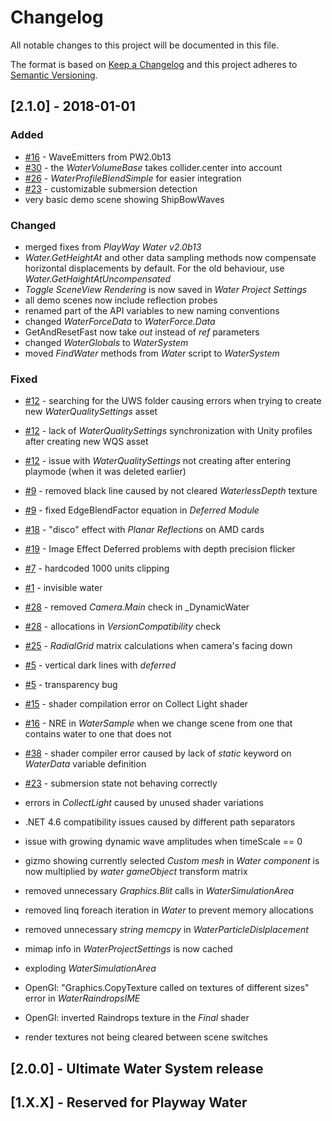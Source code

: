 # Changelog
All notable changes to this project will be documented in this file.

The format is based on [Keep a Changelog](http://keepachangelog.com/en/1.0.0/)
and this project adheres to [Semantic Versioning](http://semver.org/spec/v2.0.0.html).

## [2.1.0] - 2018-01-01

### Added
- [#16](https://github.com/Moonlit-Games/Ultimate-Water-System/issues/16) - WaveEmitters from PW2.0b13
- [#30](https://github.com/Moonlit-Games/Ultimate-Water-System/issues/30) - the _WaterVolumeBase_ takes collider.center into account
- [#26](https://github.com/Moonlit-Games/Ultimate-Water-System/issues/26) - _WaterProfileBlendSimple_ for easier integration
- [#23](https://github.com/Moonlit-Games/Ultimate-Water-System/issues/23) - customizable submersion detection
- very basic demo scene showing ShipBowWaves

### Changed
 - merged fixes from _PlayWay Water v2.0b13_
 - _Water.GetHeightAt_ and other data sampling methods now compensate horizontal displacements by default.
 For the old behaviour, use _Water.GetHaightAtUncompensated_
- _Toggle SceneView Rendering_ is now saved in _Water Project Settings_
- all demo scenes now include reflection probes
- renamed part of the API variables to new naming conventions
- changed _WaterForceData_ to _WaterForce.Data_
- GetAndResetFast now take _out_ instead of _ref_ parameters
- changed _WaterGlobals_ to _WaterSystem_
- moved _FindWater_ methods from _Water_ script to _WaterSystem_

### Fixed
- [#12](https://github.com/Moonlit-Games/Ultimate-Water-System/issues/12) - searching for the UWS folder causing errors when trying to create new _WaterQualitySettings_ asset
- [#12](https://github.com/Moonlit-Games/Ultimate-Water-System/issues/12) - lack of _WaterQualitySettings_ synchronization with Unity profiles after creating new WQS asset
- [#12](https://github.com/Moonlit-Games/Ultimate-Water-System/issues/12) - issue with _WaterQualitySettings_ not creating after entering playmode (when it was deleted earlier)
- [#9](https://github.com/Moonlit-Games/Ultimate-Water-System/issues/9) - removed black line caused by not cleared _WaterlessDepth_ texture
- [#9](https://github.com/Moonlit-Games/Ultimate-Water-System/issues/9) - fixed EdgeBlendFactor equation in _Deferred Module_
- [#18](https://github.com/Moonlit-Games/Ultimate-Water-System/issues/18) - "disco" effect with _Planar Reflections_ on AMD cards
- [#19](https://github.com/Moonlit-Games/Ultimate-Water-System/issues/19) - Image Effect Deferred problems with depth precision flicker
- [#7](https://github.com/Moonlit-Games/Ultimate-Water-System/issues/7) - hardcoded 1000 units clipping
- [#1](https://github.com/Moonlit-Games/Ultimate-Water-System/issues/1) - invisible water
- [#28](https://github.com/Moonlit-Games/Ultimate-Water-System/issues/28) - removed _Camera.Main_ check in _DynamicWater
- [#28](https://github.com/Moonlit-Games/Ultimate-Water-System/issues/28) - allocations in _VersionCompatibility_ check
- [#25](https://github.com/Moonlit-Games/Ultimate-Water-System/issues/25) - _RadialGrid_ matrix calculations when camera's facing down
- [#5](https://github.com/Moonlit-Games/Ultimate-Water-System/issues/5) - vertical dark lines with _deferred_ 
- [#5](https://github.com/Moonlit-Games/Ultimate-Water-System/issues/4) - transparency bug
- [#15](https://github.com/Moonlit-Games/Ultimate-Water-System/issues/15) - shader compilation error on Collect Light shader
- [#16](https://github.com/Moonlit-Games/Ultimate-Water-System/issues/35) - NRE in _WaterSample_ when we change scene from one that contains water to one that does not
- [#38](https://github.com/Moonlit-Games/Ultimate-Water-System/issues/38) - shader compiler error caused by lack of _static_ keyword on _WaterData_ variable definition
- [#23](https://github.com/Moonlit-Games/Ultimate-Water-System/issues/23) - submersion state not behaving correctly

- errors in _CollectLight_ caused by unused shader variations
- .NET 4.6 compatibility issues caused by different path separators
- issue with growing dynamic wave amplitudes when timeScale == 0
- gizmo showing currently selected _Custom mesh_ in _Water component_ is now multiplied by _water gameObject_ transform matrix
- removed unnecessary _Graphics.Blit_ calls in _WaterSimulationArea_
- removed linq foreach iteration in _Water_ to prevent memory allocations
- removed unnecessary _string memcpy_ in _WaterParticleDislplacement_
- mimap info in _WaterProjectSettings_ is now cached
- exploding _WaterSimulationArea_
- OpenGl: "Graphics.CopyTexture called on textures of different sizes" error in _WaterRaindropsIME_
- OpenGl: inverted Raindrops texture in the _Final_ shader
- render textures not being cleared between scene switches

## [2.0.0] - Ultimate Water System release
## [1.X.X] - Reserved for Playway Water
